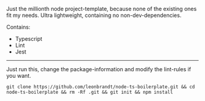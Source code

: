 Just the millionth node project-template, because none of the existing ones fit my needs. Ultra lightweight, containing no non-dev-dependencies.

Contains:

- Typescript
- Lint
- Jest

---

Just run this, change the package-information and modify the lint-rules if you want.

```shell script
git clone https://github.com/leonbrandt/node-ts-boilerplate.git && cd node-ts-boilerplate && rm -Rf .git && git init && npm install
```
